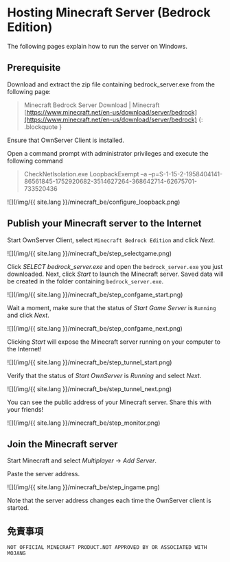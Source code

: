 # Hosting Minecraft Server (Bedrock Edition)

The following pages explain how to run the server on Windows.

## Prerequisite
Download and extract the zip file containing bedrock_server.exe from the following page:

> Minecraft Bedrock Server Download | Minecraft  
> [https://www.minecraft.net/en-us/download/server/bedrock](https://www.minecraft.net/en-us/download/server/bedrock)
{: .blockquote }

Ensure that OwnServer Client is installed.

Open a command prompt with administrator privileges and execute the following command

> 
> CheckNetIsolation.exe LoopbackExempt –a –p=S-1-15-2-1958404141-86561845-1752920682-3514627264-368642714-62675701-733520436

![](/img/{{ site.lang }}/minecraft_be/configure_loopback.png)

## Publish your Minecraft server to the Internet
Start OwnServer Client, select `Minecraft Bedrock Edition` and click *Next*.  

![](/img/{{ site.lang }}/minecraft_be/step_selectgame.png)

Click *SELECT bedrock_server.exe* and open the `bedrock_server.exe` you just downloaded.
Next, click *Start* to launch the Minecraft server.
Saved data will be created in the folder containing `bedrock_server.exe`.

![](/img/{{ site.lang }}/minecraft_be/step_confgame_start.png)

Wait a moment, make sure that the status of *Start Game Server* is `Running` and click *Next*.

![](/img/{{ site.lang }}/minecraft_be/step_confgame_next.png)

Clicking *Start* will expose the Minecraft server running on your computer to the Internet!

![](/img/{{ site.lang }}/minecraft_be/step_tunnel_start.png)

Verify that the status of *Start OwnServer* is *Running* and select *Next*.

![](/img/{{ site.lang }}/minecraft_be/step_tunnel_next.png)

You can see the public address of your Minecraft server. Share this with your friends!

![](/img/{{ site.lang }}/minecraft_be/step_monitor.png)

## Join the Minecraft server
Start Minecraft and select *Multiplayer* -> *Add Server*.

Paste the server address.

![](/img/{{ site.lang }}/minecraft_be/step_ingame.png)

Note that the server address changes each time the OwnServer client is started.

## 免責事項
```
NOT OFFICIAL MINECRAFT PRODUCT.NOT APPROVED BY OR ASSOCIATED WITH MOJANG
```
